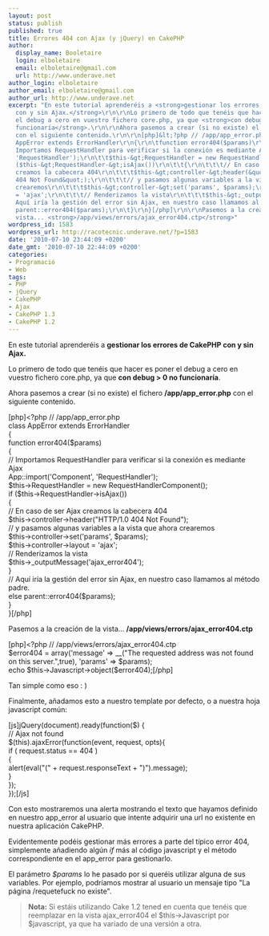 ```yaml
---
layout: post
status: publish
published: true
title: Errores 404 con Ajax (y jQuery) en CakePHP
author:
  display_name: Booletaire
  login: elboletaire
  email: elboletaire@gmail.com
  url: http://www.underave.net
author_login: elboletaire
author_email: elboletaire@gmail.com
author_url: http://www.underave.net
excerpt: "En este tutorial aprenderéis a <strong>gestionar los errores de CakePHP
  con y sin Ajax.</strong>\r\n\r\nLo primero de todo que tenéis que hacer es poner
  el debug a cero en vuestro fichero core.php, ya que <strong>con debug &gt; 0 no
  funcionaría</strong>.\r\n\r\nAhora pasemos a crear (si no existe) el fichero <strong>/app/app_error.php</strong>
  con el siguiente contenido.\r\n\r\n[php]&lt;?php // /app/app_error.php\r\nclass
  AppError extends ErrorHandler\r\n{\r\n\tfunction error404($params)\r\n\t{\r\n\t\t//
  Importamos RequestHandler para verificar si la conexión es mediante Ajax\r\n\t\tApp::import('Component',
  'RequestHandler');\r\n\t\t$this-&gt;RequestHandler = new RequestHandlerComponent();\r\n\t\tif
  ($this-&gt;RequestHandler-&gt;isAjax())\r\n\t\t{\r\n\t\t\t// En caso de ser Ajax
  creamos la cabecera 404\r\n\t\t\t$this-&gt;controller-&gt;header(&quot;HTTP/1.0
  404 Not Found&quot;);\r\n\t\t\t// y pasamos algunas variables a la vista que ahora
  crearemos\r\n\t\t\t$this-&gt;controller-&gt;set('params', $params);\r\n\t\t\t$this-&gt;controller-&gt;layout
  = 'ajax';\r\n\t\t\t// Renderizamos la vista\r\n\t\t\t$this-&gt;_outputMessage('ajax_error404');\r\n\t\t}\r\n\t\t//
  Aquí iría la gestión del error sin Ajax, en nuestro caso llamamos al método padre.\r\n\t\telse
  parent::error404($params);\r\n\t}\r\n}[/php]\r\n\r\nPasemos a la creación de la
  vista... <strong>/app/views/errors/ajax_error404.ctp</strong>"
wordpress_id: 1583
wordpress_url: http://racotecnic.underave.net/?p=1583
date: '2010-07-10 23:44:09 +0200'
date_gmt: '2010-07-10 22:44:09 +0200'
categories:
- Programació
- Web
tags:
- PHP
- jQuery
- CakePHP
- Ajax
- CakePHP 1.3
- CakePHP 1.2
---
```

<p>En este tutorial aprenderéis a <strong>gestionar los errores de CakePHP con y sin Ajax.</strong></p>
<p>Lo primero de todo que tenéis que hacer es poner el debug a cero en vuestro fichero core.php, ya que <strong>con debug &gt; 0 no funcionaría</strong>.</p>
<p>Ahora pasemos a crear (si no existe) el fichero <strong>/app/app_error.php</strong> con el siguiente contenido.</p>
<p>[php]&lt;?php // /app/app_error.php<br />
class AppError extends ErrorHandler<br />
{<br />
	function error404($params)<br />
	{<br />
		// Importamos RequestHandler para verificar si la conexión es mediante Ajax<br />
		App::import('Component', 'RequestHandler');<br />
		$this-&gt;RequestHandler = new RequestHandlerComponent();<br />
		if ($this-&gt;RequestHandler-&gt;isAjax())<br />
		{<br />
			// En caso de ser Ajax creamos la cabecera 404<br />
			$this-&gt;controller-&gt;header(&quot;HTTP/1.0 404 Not Found&quot;);<br />
			// y pasamos algunas variables a la vista que ahora crearemos<br />
			$this-&gt;controller-&gt;set('params', $params);<br />
			$this-&gt;controller-&gt;layout = 'ajax';<br />
			// Renderizamos la vista<br />
			$this-&gt;_outputMessage('ajax_error404');<br />
		}<br />
		// Aquí iría la gestión del error sin Ajax, en nuestro caso llamamos al método padre.<br />
		else parent::error404($params);<br />
	}<br />
}[/php]</p>
<p>Pasemos a la creación de la vista... <strong>/app/views/errors/ajax_error404.ctp</strong><a id="more"></a><a id="more-1583"></a></p>
<p>[php]&lt;?php // /app/views/errors/ajax_error404.ctp<br />
$error404 = array('message' =&gt; __(&quot;The requested address was not found on this server.&quot;,true), 'params' =&gt; $params);<br />
echo $this-&gt;Javascript-&gt;object($error404);[/php]</p>
<p>Tan simple como eso : )</p>
<p>Finalmente, añadamos esto a nuestro template por defecto, o a nuestra hoja javascript común:</p>
<p>[js]jQuery(document).ready(function($) {<br />
	// Ajax not found<br />
	$(this).ajaxError(function(event, request, opts){<br />
		if ( request.status == 404 )<br />
		{<br />
			alert(eval(&quot;(&quot; + request.responseText + &quot;)&quot;).message);<br />
		}<br />
	});<br />
});[/js]</p>
<p>Con esto mostraremos una alerta mostrando el texto que hayamos definido en nuestro app_error al usuario que intente adquirir una url no existente en nuestra aplicación CakePHP.</p>
<p>Evidentemente podéis gestionar más errores a parte del típico error 404, simplemente añadiendo algún <em>if</em> más al código javascript y el método correspondiente en el app_error para gestionarlo.</p>
<p>El parámetro <em>$params</em> lo he pasado por si queréis utilizar alguna de sus variables. Por ejemplo, podríamos mostrar al usuario un mensaje tipo "La página /requetefuck no existe".</p>
<blockquote><p><strong>Nota:</strong> Si estáis utilizando Cake 1.2 tened en cuenta que tenéis que reemplazar en la vista ajax_error404 el $this-&gt;Javascript por $javascript, ya que ha variado de una versión a otra.</p></blockquote>
